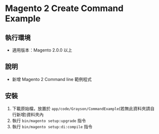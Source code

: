 #  Magento 2 Create Command Example


## 執行環境
* 適用版本：Magento 2.0.0 以上


## 說明
* 新增 Magento 2 Command line 範例程式


## 安裝

1. 下載原始檔，放置於 `app/code/Grayson/CommandExample`(若無此資料夾請自行新增)資料夾內
2. 執行 `bin/magento setup:upgrade` 指令
3. 執行 `bin/magento setup:di:compile` 指令
